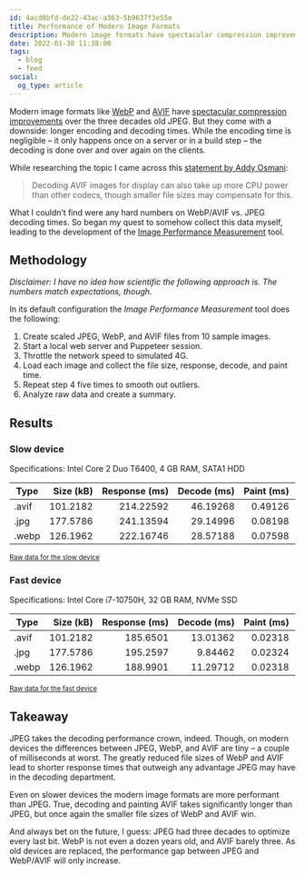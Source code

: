 ```yaml
---
id: 4acd0bfd-de22-43ac-a363-5b9637f3e55e
title: Performance of Modern Image Formats
description: Modern image formats have spectacular compression improvements. But how fast are they overall?
date: 2022-01-30 11:38:00
tags:
  - blog
  - feed
social:
  og_type: article
---
```


Modern image formats like [WebP](https://en.wikipedia.org/wiki/WebP) and [AVIF](https://en.wikipedia.org/wiki/AVIF) have [spectacular compression improvements](https://jakearchibald.com/2020/avif-has-landed/) over the three decades old JPEG. But they come with a downside: longer encoding and decoding times. While the encoding time is negligible – it only happens once on a server or in a build step – the decoding is done over and over again on the clients.

While researching the topic I came across this [statement by Addy Osmani](https://www.smashingmagazine.com/2021/09/modern-image-formats-avif-webp/#avif-gotchas):

> Decoding AVIF images for display can also take up more CPU power than other codecs, though smaller file sizes may compensate for this.

What I couldn’t find were any hard numbers on WebP/AVIF vs. JPEG decoding times. So began my quest to somehow collect this data myself, leading to the development of the [Image Performance Measurement](https://github.com/mvsde/image-performance-measurement) tool.

## Methodology

_Disclaimer: I have no idea how scientific the following approach is. The numbers match expectations, though._

In its default configuration the _Image Performance Measurement_ tool does the following:

1. Create scaled JPEG, WebP, and AVIF files from 10 sample images.
2. Start a local web server and Puppeteer session.
3. Throttle the network speed to simulated 4G.
4. Load each image and collect the file size, response, decode, and paint time.
5. Repeat step 4 five times to smooth out outliers.
6. Analyze raw data and create a summary.

## Results

### Slow device

Specifications: Intel Core 2 Duo T6400, 4 GB RAM, SATA1 HDD

| Type  | Size (kB) | Response (ms) | Decode (ms) | Paint (ms) | Total (ms) |
|-------|----------:|--------------:|------------:|-----------:|-----------:|
| .avif |  101.2182 |     214.22592 |    46.19268 |    0.49126 |  260.90986 |
| .jpg  |  177.5786 |     241.13594 |    29.14996 |    0.08198 |  270.36788 |
| .webp |  126.1962 |     222.16746 |    28.57188 |    0.07598 |  250.81532 |

<small>[Raw data for the slow device](https://gist.github.com/mvsde/babe7a3c07e0fb5f7b0529580216d357)</small>

### Fast device

Specifications: Intel Core i7-10750H, 32 GB RAM, NVMe SSD

| Type  | Size (kB) | Response (ms) | Decode (ms) | Paint (ms) | Total (ms) |
|-------|----------:|--------------:|------------:|-----------:|-----------:|
| .avif |  101.2182 |      185.6501 |    13.01362 |    0.02318 |   198.6869 |
| .jpg  |  177.5786 |      195.2597 |     9.84462 |    0.02324 |   205.1275 |
| .webp |  126.1962 |      188.9901 |    11.29712 |    0.02318 |   200.3104 |

<small>[Raw data for the fast device](https://gist.github.com/mvsde/3e42f33723b0cfff296f01bedc0dea94)</small>

## Takeaway

JPEG takes the decoding performance crown, indeed. Though, on modern devices the differences between JPEG, WebP, and AVIF are tiny – a couple of milliseconds at worst. The greatly reduced file sizes of WebP and AVIF lead to shorter response times that outweigh any advantage JPEG may have in the decoding department.

Even on slower devices the modern image formats are more performant than JPEG. True, decoding and painting AVIF takes significantly longer than JPEG, but once again the smaller file sizes of WebP and AVIF win.

And always bet on the future, I guess: JPEG had three decades to optimize every last bit. WebP is not even a dozen years old, and AVIF barely three. As old devices are replaced, the performance gap between JPEG and WebP/AVIF will only increase.
